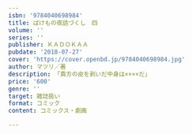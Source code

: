 ```yaml
---
isbn: '9784040698984'
title: ばけもの夜話づくし　四
volume: ''
series: ''
publisher: ＫＡＤＯＫＡＡ
pubdate: '2018-07-27'
cover: 'https://cover.openbd.jp/9784040698984.jpg'
author: マツリ／著
description: 「貴方の皮を剥いだ中身は××××だ」
price: '600'
genre: ''
target: 雑誌扱い
format: コミック
content: コミックス・劇画

---
```

